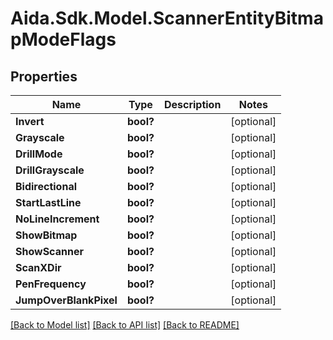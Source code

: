 # Aida.Sdk.Model.ScannerEntityBitmapModeFlags

## Properties

Name | Type | Description | Notes
------------ | ------------- | ------------- | -------------
**Invert** | **bool?** |  | [optional] 
**Grayscale** | **bool?** |  | [optional] 
**DrillMode** | **bool?** |  | [optional] 
**DrillGrayscale** | **bool?** |  | [optional] 
**Bidirectional** | **bool?** |  | [optional] 
**StartLastLine** | **bool?** |  | [optional] 
**NoLineIncrement** | **bool?** |  | [optional] 
**ShowBitmap** | **bool?** |  | [optional] 
**ShowScanner** | **bool?** |  | [optional] 
**ScanXDir** | **bool?** |  | [optional] 
**PenFrequency** | **bool?** |  | [optional] 
**JumpOverBlankPixel** | **bool?** |  | [optional] 

[[Back to Model list]](../README.md#documentation-for-models) [[Back to API list]](../README.md#documentation-for-api-endpoints) [[Back to README]](../README.md)


